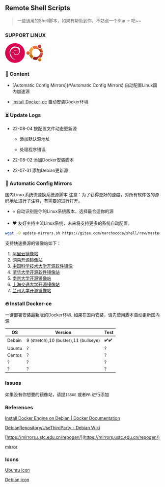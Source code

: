 ## Remote Shell Scripts

> 一些通用的Shell脚本，如果有帮助到你，不妨点一个Star :star: 吧~~



### SUPPORT LINUX

![](./icons/debian.png)![](./icons/ubuntu.png)



### :bookmark_tabs: Content

- [Automatic Config Mirrors](#Automatic Config Mirrors) 自动配置Linux国内加速源

- [Install Docker-ce]() 自动安装Docker环境



### :hourglass_flowing_sand: Update Logs

- 22-08-04 按配置文件动态更新源
  
  - 添加默认源地址
  
  - 处理程序错误

- 22-08-02 添加Docker安装脚本

- 22-07-31 添加Debian更新源



### :checkered_flag: Automatic Config Mirrors

国内Linux系统快速换系统源脚本
注意：为了获得更好的速度，对所有软件包的源码地址进行了注释，有需要的进行打开。



- :star: 自动识别是你的Linux系统版本，选择最合适你的源

- :heart: 友好主持主流Linux系统，未来将支持更多的系统自动配置。



```bash 
wget -O update-mirrors.sh https://gitee.com/marchocode/shell/raw/master/update-mirrors.sh && sudo bash update-mirrors.sh
```



支持快速换源的镜像站如下：

1. [阿里云镜像站](https://mirrors.aliyun.com)
2. [网易开源镜像站](https://mirrors.163.com)
3. [中国科学技术大学开源软件镜像](https://mirrors.ustc.edu.cn)
4. [清华大学开源软件镜像站](https://mirrors.tuna.tsinghua.edu.cn)
5. [南京大学开源镜像站](https://mirror.nju.edu.cn)
6. [上海交通大学开源镜像站](https://mirror.sjtu.edu.cn)
7. [兰州大学开源镜像站](https://mirror.lzu.edu.cn)



### :fire: Install Docker-ce

一键部署安装最新版的Docker环境, 如果在国内安装，请先使用脚本自动更新国内源

| OS     | Version                               | Test                                 |
| ------ | ------------------------------------- | ------------------------------------ |
| Debain | 9 (stretch),10 (buster),11 (bullseye) | :heavy_check_mark::heavy_check_mark: |
| Ubuntu | ?                                     | ?                                    |
| Centos | ?                                     | ?                                    |
| ?      | ?                                     | ?                                    |
| ?      | ?                                     | ?                                    |

 

### Issues

如果没有你想要的镜像站，请提`ISSUE` 或者`PR` 进行添加



### References

[Install Docker Engine on Debian | Docker Documentation](https://docs.docker.com/engine/install/debian/)

[DebianRepository/UseThirdParty - Debian Wiki](https://wiki.debian.org/DebianRepository/UseThirdParty)

[https://mirrors.ustc.edu.cn/repogen/](https://mirrors.ustc.edu.cn/repogen/)

[mirror](https://www.debian.org/mirror/sponsors.zh-cn.html)



### Icons

[Ubuntu icon](https://www.shareicon.net/ubuntu-194940)

[Debian icon](https://www.shareicon.net/debian-101872)